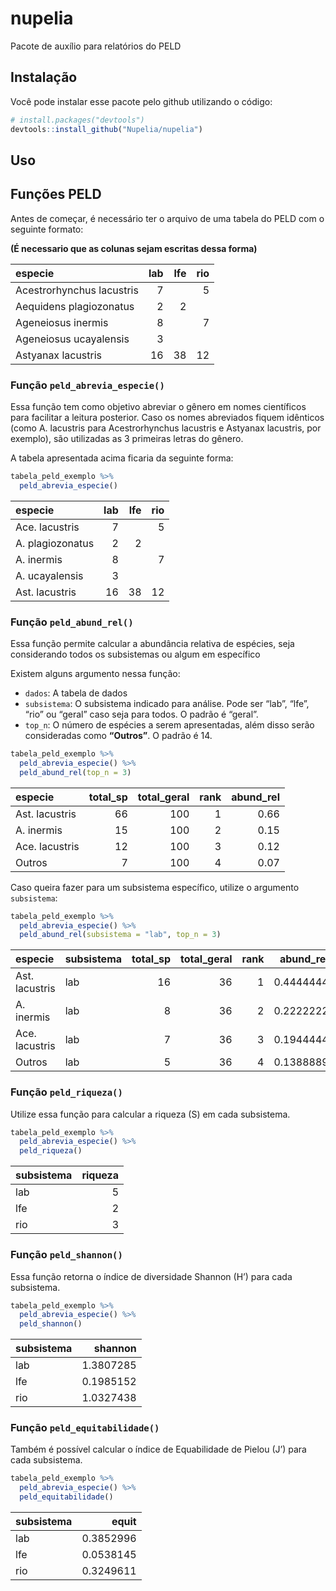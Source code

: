 
<!-- README.md is generated from README.Rmd. Please edit that file -->

# nupelia

<!-- badges: start -->
<!-- badges: end -->

Pacote de auxílio para relatórios do PELD

## Instalação

Você pode instalar esse pacote pelo github utilizando o código:

``` r
# install.packages("devtools")
devtools::install_github("Nupelia/nupelia")
```

## Uso

## Funções PELD

Antes de começar, é necessário ter o arquivo de uma tabela do PELD com o
seguinte formato:

**(É necessario que as colunas sejam escritas dessa forma)**

| especie                   | lab | lfe | rio |
|:--------------------------|----:|----:|----:|
| Acestrorhynchus lacustris |   7 |     |   5 |
| Aequidens plagiozonatus   |   2 |   2 |     |
| Ageneiosus inermis        |   8 |     |   7 |
| Ageneiosus ucayalensis    |   3 |     |     |
| Astyanax lacustris        |  16 |  38 |  12 |

### Função `peld_abrevia_especie()`

Essa função tem como objetivo abreviar o gênero em nomes científicos
para facilitar a leitura posterior. Caso os nomes abreviados fiquem
idênticos (como A. lacustris para Acestrorhynchus lacustris e Astyanax
lacustris, por exemplo), são utilizadas as 3 primeiras letras do gênero.

A tabela apresentada acima ficaria da seguinte forma:

``` r
tabela_peld_exemplo %>% 
  peld_abrevia_especie()
```

| especie          | lab | lfe | rio |
|:-----------------|----:|----:|----:|
| Ace. lacustris   |   7 |     |   5 |
| A. plagiozonatus |   2 |   2 |     |
| A. inermis       |   8 |     |   7 |
| A. ucayalensis   |   3 |     |     |
| Ast. lacustris   |  16 |  38 |  12 |

### Função `peld_abund_rel()`

Essa função permite calcular a abundância relativa de espécies, seja
considerando todos os subsistemas ou algum em específico

Existem alguns argumento nessa função:

-   `dados`: A tabela de dados
-   `subsistema`: O subsistema indicado para análise. Pode ser “lab”,
    “lfe”, “rio” ou “geral” caso seja para todos. O padrão é “geral”.
-   `top_n`: O número de espécies a serem apresentadas, além disso serão
    consideradas como **“Outros”**. O padrão é 14.

``` r
tabela_peld_exemplo %>% 
  peld_abrevia_especie() %>% 
  peld_abund_rel(top_n = 3)
```

| especie        | total_sp | total_geral | rank | abund_rel |
|:---------------|---------:|------------:|-----:|----------:|
| Ast. lacustris |       66 |         100 |    1 |      0.66 |
| A. inermis     |       15 |         100 |    2 |      0.15 |
| Ace. lacustris |       12 |         100 |    3 |      0.12 |
| Outros         |        7 |         100 |    4 |      0.07 |

Caso queira fazer para um subsistema específico, utilize o argumento
`subsistema`:

``` r
tabela_peld_exemplo %>% 
  peld_abrevia_especie() %>% 
  peld_abund_rel(subsistema = "lab", top_n = 3)
```

| especie        | subsistema | total_sp | total_geral | rank | abund_rel |
|:---------------|:-----------|---------:|------------:|-----:|----------:|
| Ast. lacustris | lab        |       16 |          36 |    1 | 0.4444444 |
| A. inermis     | lab        |        8 |          36 |    2 | 0.2222222 |
| Ace. lacustris | lab        |        7 |          36 |    3 | 0.1944444 |
| Outros         | lab        |        5 |          36 |    4 | 0.1388889 |

### Função `peld_riqueza()`

Utilize essa função para calcular a riqueza (S) em cada subsistema.

``` r
tabela_peld_exemplo %>% 
  peld_abrevia_especie() %>% 
  peld_riqueza()
```

| subsistema | riqueza |
|:-----------|--------:|
| lab        |       5 |
| lfe        |       2 |
| rio        |       3 |

### Função `peld_shannon()`

Essa função retorna o índice de diversidade Shannon (H’) para cada
subsistema.

``` r
tabela_peld_exemplo %>% 
  peld_abrevia_especie() %>% 
  peld_shannon()
```

| subsistema |   shannon |
|:-----------|----------:|
| lab        | 1.3807285 |
| lfe        | 0.1985152 |
| rio        | 1.0327438 |

### Função `peld_equitabilidade()`

Também é possível calcular o índice de Equabilidade de Pielou (J’) para
cada subsistema.

``` r
tabela_peld_exemplo %>% 
  peld_abrevia_especie() %>% 
  peld_equitabilidade()
```

| subsistema |     equit |
|:-----------|----------:|
| lab        | 0.3852996 |
| lfe        | 0.0538145 |
| rio        | 0.3249611 |
